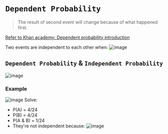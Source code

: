 # `Dependent Probability`

> The result of second event will change because of what happened first.

[Refer to Khan academy: Dependent probability introduction](https://www.khanacademy.org/math/ap-statistics/probability-ap/modal/v/introduction-to-dependent-probability)

Two events are independent to each other when:
![image](https://user-images.githubusercontent.com/14041622/45909274-7926de00-be33-11e8-8b29-55cbdaf5e85a.png)


## `Dependent Probability` & `Independent Probability`
![image](https://user-images.githubusercontent.com/14041622/44023626-82099c2c-9f1d-11e8-86f5-a716d686c314.png)


### Example
![image](https://user-images.githubusercontent.com/14041622/45909003-24cf2e80-be32-11e8-8b59-3222eee9b4e8.png)
Solve:
- P(A) = 4/24
- P(B) = 4/24
- P(A & B) = 1/24
- They're not independent because:
![image](https://user-images.githubusercontent.com/14041622/45909219-306f2500-be33-11e8-9c41-3647d55e1f48.png)
